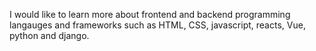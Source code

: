 I would like to learn more about frontend and backend programming langauges and frameworks such as HTML, CSS, javascript, reacts, Vue, python and django. 